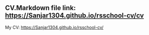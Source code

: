 CV.Markdown file link: https://Sanjar1304.github.io/rsschool-cv/cv
------------------------------------------------------------------
My CV: https://Sanjar1304.github.io/rsschool-cv/
                      
